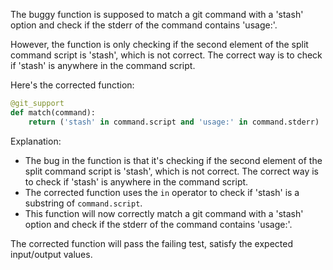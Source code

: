 The buggy function is supposed to match a git command with a 'stash' option and check if the stderr of the command contains 'usage:'.

However, the function is only checking if the second element of the split command script is 'stash', which is not correct. The correct way is to check if 'stash' is anywhere in the command script.

Here's the corrected function:

```python
@git_support
def match(command):
    return ('stash' in command.script and 'usage:' in command.stderr)
```

Explanation:
- The bug in the function is that it's checking if the second element of the split command script is 'stash', which is not correct. The correct way is to check if 'stash' is anywhere in the command script.
- The corrected function uses the `in` operator to check if 'stash' is a substring of `command.script`.
- This function will now correctly match a git command with a 'stash' option and check if the stderr of the command contains 'usage:'.

The corrected function will pass the failing test, satisfy the expected input/output values.